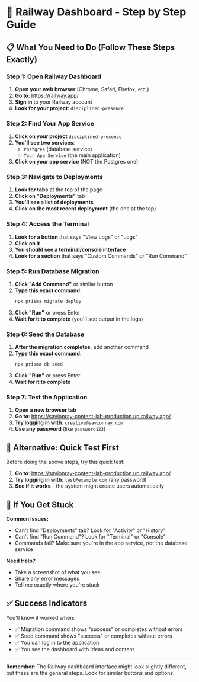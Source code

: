 # 🚀 Railway Dashboard - Step by Step Guide

## 📋 What You Need to Do (Follow These Steps Exactly)

### Step 1: Open Railway Dashboard
1. **Open your web browser** (Chrome, Safari, Firefox, etc.)
2. **Go to**: https://railway.app/
3. **Sign in** to your Railway account
4. **Look for your project**: `disciplined-presence`

### Step 2: Find Your App Service
1. **Click on your project** `disciplined-presence`
2. **You'll see two services**:
   - `Postgres` (database service)
   - `Your App Service` (the main application)
3. **Click on your app service** (NOT the Postgres one)

### Step 3: Navigate to Deployments
1. **Look for tabs** at the top of the page
2. **Click on "Deployments"** tab
3. **You'll see a list of deployments**
4. **Click on the most recent deployment** (the one at the top)

### Step 4: Access the Terminal
1. **Look for a button** that says "View Logs" or "Logs"
2. **Click on it**
3. **You should see a terminal/console interface**
4. **Look for a section** that says "Custom Commands" or "Run Command"

### Step 5: Run Database Migration
1. **Click "Add Command"** or similar button
2. **Type this exact command**:
   ```bash
   npx prisma migrate deploy
   ```
3. **Click "Run"** or press Enter
4. **Wait for it to complete** (you'll see output in the logs)

### Step 6: Seed the Database
1. **After the migration completes**, add another command
2. **Type this exact command**:
   ```bash
   npx prisma db seed
   ```
3. **Click "Run"** or press Enter
4. **Wait for it to complete**

### Step 7: Test the Application
1. **Open a new browser tab**
2. **Go to**: https://savionray-content-lab-production.up.railway.app/
3. **Try logging in with**: `creative@savionray.com`
4. **Use any password** (like `password123`)

## 🔧 Alternative: Quick Test First
Before doing the above steps, try this quick test:
1. **Go to**: https://savionray-content-lab-production.up.railway.app/
2. **Try logging in with**: `test@example.com` (any password)
3. **See if it works** - the system might create users automatically

## 🚨 If You Get Stuck

**Common Issues:**
- Can't find "Deployments" tab? Look for "Activity" or "History"
- Can't find "Run Command"? Look for "Terminal" or "Console"
- Commands fail? Make sure you're in the app service, not the database service

**Need Help?**
- Take a screenshot of what you see
- Share any error messages
- Tell me exactly where you're stuck

## ✅ Success Indicators
You'll know it worked when:
- ✅ Migration command shows "success" or completes without errors
- ✅ Seed command shows "success" or completes without errors
- ✅ You can log in to the application
- ✅ You see the dashboard with ideas and content

---

**Remember**: The Railway dashboard interface might look slightly different, but these are the general steps. Look for similar buttons and options. 